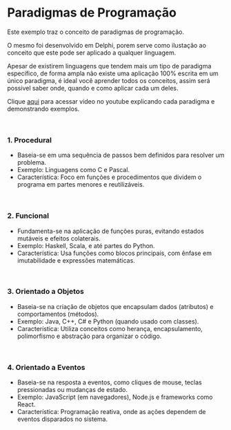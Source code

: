 # Paradigmas de Programação
Este exemplo traz o conceito de paradigmas de programação.

O mesmo foi desenvolvido em Delphi, porem serve como ilustação ao conceito que este pode ser aplicado a qualquer linguagem.

Apesar de existirem linguagens que tendem mais um tipo de paradigma específico, de forma ampla não existe uma aplicação 100% escrita em um único paradigma, é ideal você aprender todos os conceitos, assim será possivel saber onde, quando e como aplicar cada um deles.

Clique [aqui](https://youtu.be/qI-f-6cb6LI) para acessar video no youtube explicando cada paradigma e demonstrando exemplos.

<br>

### 1. Procedural
- Baseia-se em uma sequência de passos bem definidos para resolver um problema.
- Exemplo: Linguagens como C e Pascal.
- Característica: Foco em funções e procedimentos que dividem o programa em partes menores e reutilizáveis.

<br>

### 2. Funcional
- Fundamenta-se na aplicação de funções puras, evitando estados mutáveis e efeitos colaterais.
- Exemplo: Haskell, Scala, e até partes do Python.
- Característica: Usa funções como blocos principais, com ênfase em imutabilidade e expressões matemáticas.

<br>

### 3. Orientado a Objetos
- Baseia-se na criação de objetos que encapsulam dados (atributos) e comportamentos (métodos).
- Exemplo: Java, C++, C# e Python (quando usado com classes).
- Característica: Utiliza conceitos como herança, encapsulamento, polimorfismo e abstração para organizar o código.

<br>

### 4. Orientado a Eventos
- Baseia-se na resposta a eventos, como cliques de mouse, teclas pressionadas ou mudanças de estado.
- Exemplo: JavaScript (em navegadores), Node.js e frameworks como React.
- Característica: Programação reativa, onde as ações dependem de eventos disparados no sistema.
